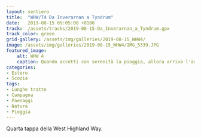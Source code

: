 ```yaml
---
layout: sentiero
title:  "WHW/T4 Da Inverarnan a Tyndrum"
date:   2019-08-15 09:05:00 +0100
track:  /assets/tracks/2019-08-15-Da_Inverarnan_a_Tyndrum.gpx
track_color: green
grid-gallery: /assets/img/galleries/2019-08-15_WHW4/
image: /assets/img/galleries/2019-08-15_WHW4/IMG_5339.JPG
featured_image:
    alt: WHW 4
    caption: Quando accetti con serenità la pioggia, allora arriva l'arcobaleno...
categories:
- Estero
- Scozia
tags:
- Lunghe tratte
- Campagna
- Paesaggi
- Natura
- Pioggia
---
```


Quarta tappa della West Highland Way.